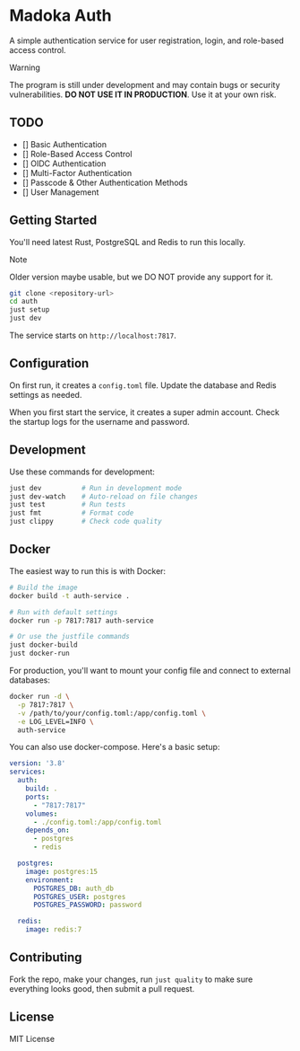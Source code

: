 # Madoka Auth

A simple authentication service for user registration, login, and role-based access control.

> [!WARNING]
> The program is still under development and may contain bugs or security vulnerabilities. **DO NOT USE IT IN PRODUCTION**.
> Use it at your own risk.

## TODO

- [] Basic Authentication
- [] Role-Based Access Control
- [] OIDC Authentication
- [] Multi-Factor Authentication
- [] Passcode & Other Authentication Methods
- [] User Management

## Getting Started

You'll need latest Rust, PostgreSQL and Redis to run this locally.

> [!NOTE]
> Older version maybe usable, but we DO NOT provide any support for it.

```bash
git clone <repository-url>
cd auth
just setup
just dev
```

The service starts on `http://localhost:7817`.

## Configuration

On first run, it creates a `config.toml` file. Update the database and Redis settings as needed.

When you first start the service, it creates a super admin account. Check the startup logs for the username and password.

## Development

Use these commands for development:

```bash
just dev          # Run in development mode
just dev-watch    # Auto-reload on file changes
just test         # Run tests
just fmt          # Format code
just clippy       # Check code quality
```

## Docker

The easiest way to run this is with Docker:

```bash
# Build the image
docker build -t auth-service .

# Run with default settings
docker run -p 7817:7817 auth-service

# Or use the justfile commands
just docker-build
just docker-run
```

For production, you'll want to mount your config file and connect to external databases:

```bash
docker run -d \
  -p 7817:7817 \
  -v /path/to/your/config.toml:/app/config.toml \
  -e LOG_LEVEL=INFO \
  auth-service
```

You can also use docker-compose. Here's a basic setup:

```yaml
version: '3.8'
services:
  auth:
    build: .
    ports:
      - "7817:7817"
    volumes:
      - ./config.toml:/app/config.toml
    depends_on:
      - postgres
      - redis

  postgres:
    image: postgres:15
    environment:
      POSTGRES_DB: auth_db
      POSTGRES_USER: postgres
      POSTGRES_PASSWORD: password

  redis:
    image: redis:7
```

## Contributing

Fork the repo, make your changes, run `just quality` to make sure everything looks good, then submit a pull request.

## License

MIT License
